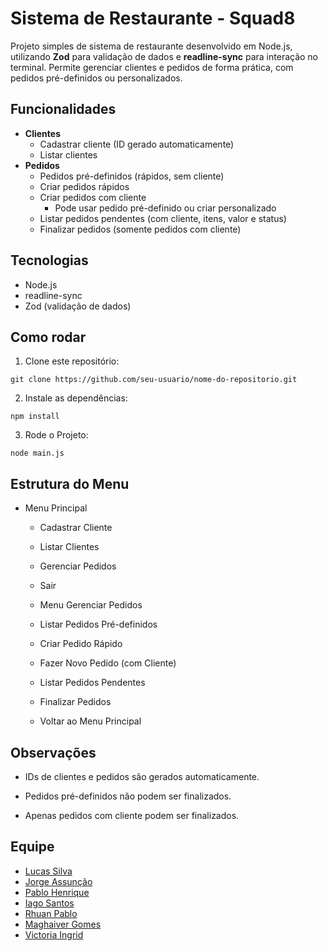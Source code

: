 # Sistema de Restaurante - Squad8

Projeto simples de sistema de restaurante desenvolvido em Node.js, utilizando **Zod** para validação de dados e **readline-sync** para interação no terminal. Permite gerenciar clientes e pedidos de forma prática, com pedidos pré-definidos ou personalizados.

## Funcionalidades

- **Clientes**
  - Cadastrar cliente (ID gerado automaticamente)
  - Listar clientes
- **Pedidos**
  - Pedidos pré-definidos (rápidos, sem cliente)
  - Criar pedidos rápidos
  - Criar pedidos com cliente
    - Pode usar pedido pré-definido ou criar personalizado
  - Listar pedidos pendentes (com cliente, itens, valor e status)
  - Finalizar pedidos (somente pedidos com cliente)
  
## Tecnologias

- Node.js
- readline-sync
- Zod (validação de dados)

## Como rodar

1. Clone este repositório:
```
git clone https://github.com/seu-usuario/nome-do-repositorio.git
```

2. Instale as dependências:
```
npm install
```

3. Rode o  Projeto:
```
node main.js
```

## Estrutura do Menu

-  Menu Principal

    - Cadastrar Cliente

    - Listar Clientes

    - Gerenciar Pedidos

    - Sair

    - Menu Gerenciar Pedidos

    - Listar Pedidos Pré-definidos

    - Criar Pedido Rápido

    - Fazer Novo Pedido (com Cliente)

    - Listar Pedidos Pendentes

    - Finalizar Pedidos

    - Voltar ao Menu Principal

## Observações

- IDs de clientes e pedidos são gerados automaticamente.

- Pedidos pré-definidos não podem ser finalizados.

- Apenas pedidos com cliente podem ser finalizados.

## Equipe

- [Lucas Silva](https://github.com/LucasFelomenoSilva)
- [Jorge Assunção](https://github.com/jorgenet0h)
- [Pablo Henrique](https://github.com/NexosKW)
- [Iago Santos](https://github.com/santosiago725-sudo)
- [Rhuan Pablo](https://github.com/Rhuan-P)
- [Maghaiver Gomes](https://github.com/MaghaiverGomesRamos)
- [Victoria Ingrid](https://github.com/victoriaingrid685-arch)
